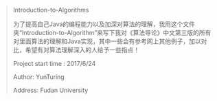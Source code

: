 > Introduction-to-Algorithms
>
>为了提高自己Java的编程能力以及加深对算法的理解，我用这个文件夹“Introduction-to-Algorithm”来写下我对《算法导论》中文第三版的所有对里面算法的理解和Java实现，其中一些会有参考网上其他例子，加以对比，希望有对算法理解深入的人给予一些指点！
>
>Project start time : 2017/6/24
>
>Author: YunTuring
>
>Address: Fudan University
